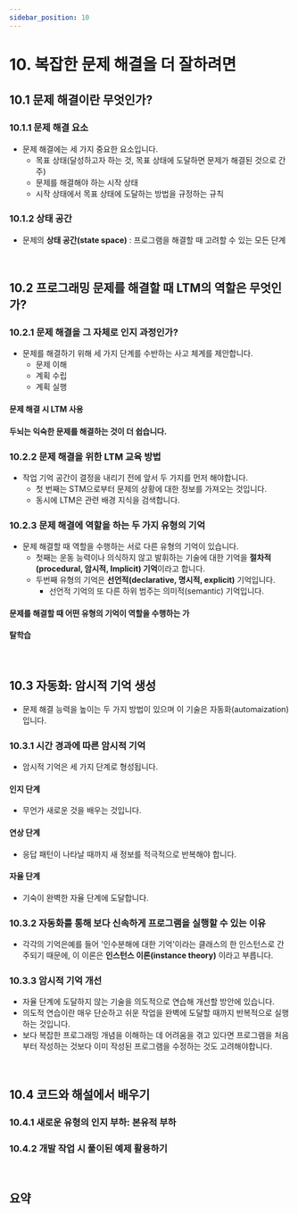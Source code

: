 ```yaml
---
sidebar_position: 10
---
```


# 10. 복잡한 문제 해결을 더 잘하려면

## 10.1 문제 해결이란 무엇인가?

### 10.1.1 문제 해결 요소

- 문제 해결에는 세 가지 중요한 요소입니다.
  - 목표 상태(달성하고자 하는 것, 목표 상태에 도달하면 문제가 해결된 것으로 간주)
  - 문제를 해결해야 하는 시작 상태
  - 시작 상태에서 목표 상태에 도달하는 방법을 규정하는 규칙

### 10.1.2 상태 공간

- 문제의 **상태 공간(state space)** : 프로그램을 해결할 때 고려할 수 있는 모든 단계

<br/>

## 10.2 프로그래밍 문제를 해결할 때 LTM의 역할은 무엇인가?

### 10.2.1 문제 해결을 그 자체로 인지 과정인가?

- 문제를 해결하기 위해 세 가지 단계를 수반하는 사고 체계를 제안합니다.
  - 문제 이해
  - 계획 수립
  - 계획 실행

#### 문제 해결 시 LTM 사용

#### 두뇌는 익숙한 문제를 해결하는 것이 더 쉽습니다.

### 10.2.2 문제 해결을 위한 LTM 교육 방법

- 작업 기억 공간이 결정을 내리기 전에 앞서 두 가지를 먼저 해야합니다.
  - 첫 번째는 STM으로부터 문제의 상황에 대한 정보를 가져오는 것입니다.
  - 동시에 LTM은 관련 배경 지식을 검색합니다.

### 10.2.3 문제 해결에 역할을 하는 두 가지 유형의 기억

- 문제 해결할 때 역할을 수행하는 서로 다른 유형의 기억이 있습니다.
  - 첫째는 운동 능력이나 의식하지 않고 발휘하는 기술에 대한 기억을 **절차적(procedural, 암시적, Implicit) 기억**이라고 합니다.
  - 두번째 유형의 기억은 **선언적(declarative, 명시적, explicit)** 기억입니다.
    - 선언적 기억의 또 다른 하위 범주는 의미적(semantic) 기억입니다.

#### 문제를 해결할 때 어떤 유형의 기억이 역할을 수행하는 가

#### 탈학습

<br/>

## 10.3 자동화: 암시적 기억 생성

- 문제 해결 능력을 높이는 두 가지 방법이 있으며 이 기술은 자동화(automaization) 입니다.

### 10.3.1 시간 경과에 따른 암시적 기억

- 암시적 기억은 세 가지 단계로 형성됩니다.

#### 인지 단계

- 무언가 새로운 것을 배우는 것입니다.

#### 연상 단계

- 응답 패턴이 나타날 때까지 새 정보를 적극적으로 반복해야 합니다.

#### 자율 단계

- 기숙이 완벽한 자율 단계에 도달합니다.

### 10.3.2 자동화를 통해 보다 신속하게 프로그램을 실행할 수 있는 이유

- 각각의 기억은예를 들어 '인수분해에 대한 기억'이라는 클래스의 한 인스턴스로 간주되기 때문에, 이 이론은 **인스턴스 이론(instance theory)** 이라고 부릅니다.

### 10.3.3 암시적 기억 개선

- 자율 단계에 도달하지 않는 기술을 의도적으로 연습해 개선할 방안에 있습니다.
- 의도적 연습이란 매우 단순하고 쉬운 작업을 완벽에 도달할 때까지 반복적으로 실행하는 것입니다.
- 보다 복잡한 프로그래밍 개념을 이해하는 데 어려움을 겪고 있다면 프로그램을 처음부터 작성하는 것보다 이미 작성된 프로그램을 수정하는 것도 고려해야합니다.

<br/>

## 10.4 코드와 해설에서 배우기

### 10.4.1 새로운 유형의 인지 부하: 본유적 부하

### 10.4.2 개발 작업 시 풀이된 예제 활용하기

<br/>

## 요약